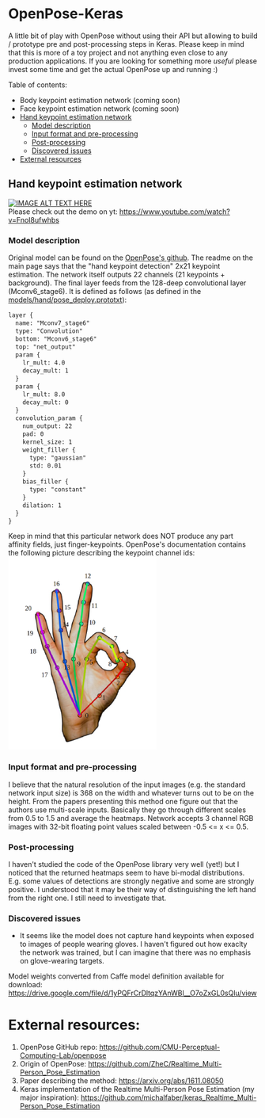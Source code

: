 # OpenPose-Keras
A little bit of play with OpenPose without using their API but allowing to build / prototype pre and post-processing steps in Keras. Please keep in mind that this is more of a toy project and not anything even close to any production applications. If you are looking for something more *useful* please invest some time and get the actual OpenPose up and running :)

Table of contents:   
- Body keypoint estimation network (coming soon)
- Face keypoint estimation network (coming soon)
- [Hand keypoint estimation network](#handKeypointEstimationNetwork)
   * [Model description](#handKeypointEstimationNetwork_modelDescription)
   * [Input format and pre-processing](#handKeypointEstimationNetwork_inputFormatAndPreProcessing)
   * [Post-processing](#handKeypointEstimationNetwork_postProcessing)
   * [Discovered issues](#handKeypointEstimationNetwork_issues)
- [External resources](#externalResources)


## Hand keypoint estimation network <a name="handKeypointEstimationNetwork" />
[![IMAGE ALT TEXT HERE](https://img.youtube.com/vi/FnoI8ufwhbs/0.jpg)](https://www.youtube.com/watch?v=FnoI8ufwhbs)      
Please check out the demo on yt: https://www.youtube.com/watch?v=FnoI8ufwhbs

### Model description <a name="handKeypointEstimationNetwork_modelDescription" />
Original model can be found on the [OpenPose's github](https://github.com/CMU-Perceptual-Computing-Lab/openpose). The readme on the main page says that the "hand keypoint detection" 2x21 keypoint estimation. The network itself outputs 22 channels (21 keypoints + background). The final layer feeds from the 128-deep convolutional layer (Mconv6_stage6). It is defined as follows (as defined in the [models/hand/pose_deploy.prototxt](https://github.com/CMU-Perceptual-Computing-Lab/openpose/blob/master/models/hand/pose_deploy.prototxt)):
```
layer {
  name: "Mconv7_stage6"
  type: "Convolution"
  bottom: "Mconv6_stage6"
  top: "net_output"
  param {
    lr_mult: 4.0
    decay_mult: 1
  }
  param {
    lr_mult: 8.0
    decay_mult: 0
  }
  convolution_param {
    num_output: 22
    pad: 0
    kernel_size: 1
    weight_filler {
      type: "gaussian"
      std: 0.01
    }
    bias_filler {
      type: "constant"
    }
    dilation: 1
  }
}
```
Keep in mind that this particular network does NOT produce any part affinity fields, just finger-keypoints. OpenPose's documentation contains the following picture describing the keypoint channel ids:    
<a href="https://github.com/CMU-Perceptual-Computing-Lab/openpose/blob/master/doc/output.md#face-and-hands"><img src="https://raw.githubusercontent.com/CMU-Perceptual-Computing-Lab/openpose/master/doc/media/keypoints_hand.png" width="300" /></a>

### Input format and pre-processing <a name="handKeypointEstimationNetwork_inputFormatAndPreProcessing" />
I believe that the natural resolution of the input images (e.g. the standard network input size) is 368 on the width and whatever turns out to be on the height. From the papers presenting this method one figure out that the authors use multi-scale inputs. Basically they go through different scales from 0.5 to 1.5 and average the heatmaps. Network accepts 3 channel RGB images with 32-bit floating point values scaled between -0.5 <= x <= 0.5. 


### Post-processing <a name="handKeypointEstimationNetwork_postProcessing" />
I haven't studied the code of the OpenPose library very well (yet!) but I noticed that the returned heatmaps seem to have bi-modal distributions. E.g. some values of detections are strongly negative and some are strongly positive. I understood that it may be their way of distinguishing the left hand from the right one. I still need to investigate that.   

### Discovered issues <a name="handKeypointEstimationNetwork_issues" />
- It seems like the model does not capture hand keypoints when exposed to images of people wearing gloves. I haven't figured out how exaclty the network was trained, but I can imagine that there was no emphasis on glove-wearing targets.

Model weights converted from Caffe model definition available for download: https://drive.google.com/file/d/1yPQFrCrDltqzYAnWBl__O7oZxGL0sQlu/view

# External resources: <a name="externalResources" />
1. OpenPose GitHub repo: https://github.com/CMU-Perceptual-Computing-Lab/openpose
2. Origin of OpenPose: https://github.com/ZheC/Realtime_Multi-Person_Pose_Estimation
3. Paper describing the method: https://arxiv.org/abs/1611.08050
4. Keras implementation of the Realtime Multi-Person Pose Estimation (my major inspiration): https://github.com/michalfaber/keras_Realtime_Multi-Person_Pose_Estimation
